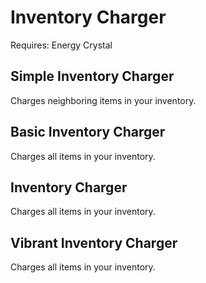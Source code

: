 Inventory Charger
===

Requires: Energy Crystal

## Simple Inventory Charger

Charges neighboring items in your inventory.

## Basic Inventory Charger

Charges all items in your inventory.

## Inventory Charger

Charges all items in your inventory.

## Vibrant Inventory Charger

Charges all items in your inventory.
